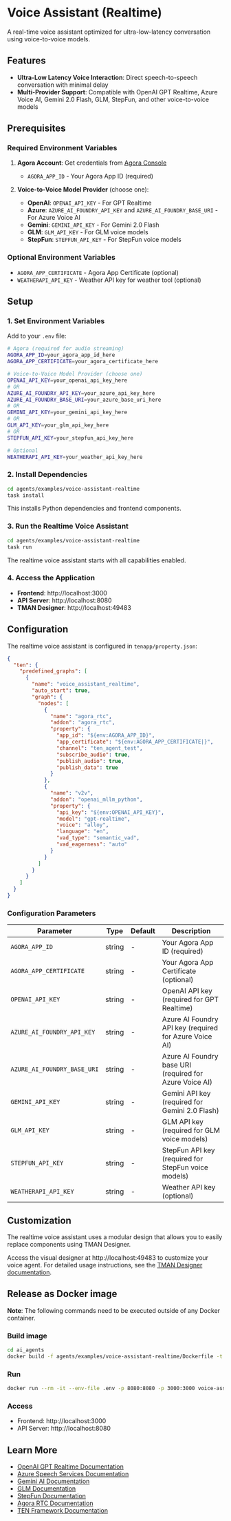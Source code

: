 # Voice Assistant (Realtime)

A real-time voice assistant optimized for ultra-low-latency conversation using voice-to-voice models.

## Features

- **Ultra-Low Latency Voice Interaction**: Direct speech-to-speech conversation with minimal delay
- **Multi-Provider Support**: Compatible with OpenAI GPT Realtime, Azure Voice AI, Gemini 2.0 Flash, GLM, StepFun, and other voice-to-voice models

## Prerequisites

### Required Environment Variables

1. **Agora Account**: Get credentials from [Agora Console](https://console.agora.io/)
   - `AGORA_APP_ID` - Your Agora App ID (required)

2. **Voice-to-Voice Model Provider** (choose one):
   - **OpenAI**: `OPENAI_API_KEY` - For GPT Realtime
   - **Azure**: `AZURE_AI_FOUNDRY_API_KEY` and `AZURE_AI_FOUNDRY_BASE_URI` - For Azure Voice AI
   - **Gemini**: `GEMINI_API_KEY` - For Gemini 2.0 Flash
   - **GLM**: `GLM_API_KEY` - For GLM voice models
   - **StepFun**: `STEPFUN_API_KEY` - For StepFun voice models

### Optional Environment Variables

- `AGORA_APP_CERTIFICATE` - Agora App Certificate (optional)
- `WEATHERAPI_API_KEY` - Weather API key for weather tool (optional)

## Setup

### 1. Set Environment Variables

Add to your `.env` file:

```bash
# Agora (required for audio streaming)
AGORA_APP_ID=your_agora_app_id_here
AGORA_APP_CERTIFICATE=your_agora_certificate_here

# Voice-to-Voice Model Provider (choose one)
OPENAI_API_KEY=your_openai_api_key_here
# OR
AZURE_AI_FOUNDRY_API_KEY=your_azure_api_key_here
AZURE_AI_FOUNDRY_BASE_URI=your_azure_base_uri_here
# OR
GEMINI_API_KEY=your_gemini_api_key_here
# OR
GLM_API_KEY=your_glm_api_key_here
# OR
STEPFUN_API_KEY=your_stepfun_api_key_here

# Optional
WEATHERAPI_API_KEY=your_weather_api_key_here
```

### 2. Install Dependencies

```bash
cd agents/examples/voice-assistant-realtime
task install
```

This installs Python dependencies and frontend components.

### 3. Run the Realtime Voice Assistant

```bash
cd agents/examples/voice-assistant-realtime
task run
```

The realtime voice assistant starts with all capabilities enabled.

### 4. Access the Application

- **Frontend**: http://localhost:3000
- **API Server**: http://localhost:8080
- **TMAN Designer**: http://localhost:49483

## Configuration

The realtime voice assistant is configured in `tenapp/property.json`:

```json
{
  "ten": {
    "predefined_graphs": [
      {
        "name": "voice_assistant_realtime",
        "auto_start": true,
        "graph": {
          "nodes": [
            {
              "name": "agora_rtc",
              "addon": "agora_rtc",
              "property": {
                "app_id": "${env:AGORA_APP_ID}",
                "app_certificate": "${env:AGORA_APP_CERTIFICATE|}",
                "channel": "ten_agent_test",
                "subscribe_audio": true,
                "publish_audio": true,
                "publish_data": true
              }
            },
            {
              "name": "v2v",
              "addon": "openai_mllm_python",
              "property": {
                "api_key": "${env:OPENAI_API_KEY}",
                "model": "gpt-realtime",
                "voice": "alloy",
                "language": "en",
                "vad_type": "semantic_vad",
                "vad_eagerness": "auto"
              }
            }
          ]
        }
      }
    ]
  }
}
```

### Configuration Parameters

| Parameter | Type | Default | Description |
|-----------|------|---------|-------------|
| `AGORA_APP_ID` | string | - | Your Agora App ID (required) |
| `AGORA_APP_CERTIFICATE` | string | - | Your Agora App Certificate (optional) |
| `OPENAI_API_KEY` | string | - | OpenAI API key (required for GPT Realtime) |
| `AZURE_AI_FOUNDRY_API_KEY` | string | - | Azure AI Foundry API key (required for Azure Voice AI) |
| `AZURE_AI_FOUNDRY_BASE_URI` | string | - | Azure AI Foundry base URI (required for Azure Voice AI) |
| `GEMINI_API_KEY` | string | - | Gemini API key (required for Gemini 2.0 Flash) |
| `GLM_API_KEY` | string | - | GLM API key (required for GLM voice models) |
| `STEPFUN_API_KEY` | string | - | StepFun API key (required for StepFun voice models) |
| `WEATHERAPI_API_KEY` | string | - | Weather API key (optional) |

## Customization

The realtime voice assistant uses a modular design that allows you to easily replace components using TMAN Designer.

Access the visual designer at http://localhost:49483 to customize your voice agent. For detailed usage instructions, see the [TMAN Designer documentation](https://theten.ai/docs/ten_agent/customize_agent/tman-designer).

## Release as Docker image

**Note**: The following commands need to be executed outside of any Docker container.

### Build image

```bash
cd ai_agents
docker build -f agents/examples/voice-assistant-realtime/Dockerfile -t voice-assistant-realtime-app .
```

### Run

```bash
docker run --rm -it --env-file .env -p 8080:8080 -p 3000:3000 voice-assistant-realtime-app
```

### Access

- Frontend: http://localhost:3000
- API Server: http://localhost:8080

## Learn More

- [OpenAI GPT Realtime Documentation](https://platform.openai.com/docs/guides/realtime)
- [Azure Speech Services Documentation](https://learn.microsoft.com/en-us/azure/ai-services/speech-service/)
- [Gemini AI Documentation](https://ai.google.dev/gemini)
- [GLM Documentation](https://glm.ai/docs)
- [StepFun Documentation](https://stepfun.com/docs)
- [Agora RTC Documentation](https://docs.agora.io/en/rtc/overview/product-overview)
- [TEN Framework Documentation](https://doc.theten.ai)
